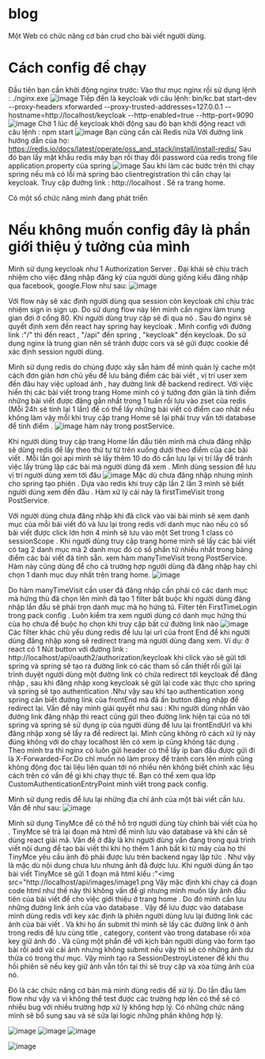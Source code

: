 # blog
Một Web có chức năng cơ bản crud cho bài viết người dùng.
# Cách config để chạy 
Đầu tiên bạn cần khởi động nginx trước: Vào thư mục nginx rồi sử dụng lệnh : ./nginx.exe
![image](https://github.com/user-attachments/assets/d979388b-9197-49df-acb7-43d6cf42260e)
Tiếp đến là keycloak với câu lệnh: bin/kc.bat start-dev --proxy-headers xforwarded --proxy-trusted-addresses=127.0.0.1 --hostname=http://localhost/keycloak --http-enabled=true --http-port=9090
![image](https://github.com/user-attachments/assets/6dcdb54e-50b9-4db6-b412-f0b70ea7d435)
Chờ 1 lúc để keycloak khởi động sau đó bạn khởi động react với câu lệnh : npm start
![image](https://github.com/user-attachments/assets/51884039-b5e3-4a8b-9ec6-dd82ae289c73)
Bạn cũng cần cài Redis nữa Với đường link hướng dẫn của họ: https://redis.io/docs/latest/operate/oss_and_stack/install/install-redis/
Sau đó bạn lấy mật khẩu redis máy bạn rồi thay đổi password của redis trong file application.property của spring ![image](https://github.com/user-attachments/assets/5d3855c3-6f45-4cfd-ae30-c83e78735036)
Sau khi làm các bước trên thì chạy spring nếu mà có lỗi mà spring báo clientregistration thì cần chạy lại keycloak.
Truy cập đường link : http://localhost  . Sẽ ra trang home.

Có một số chức năng mình đang phát triển
# Nếu không muốn config đây là phần giới thiệu ý tưởng của mình
Mình sử dụng keycloak như 1 Authorization Server . Đại khái sẽ chịu trách nhiệm cho việc đăng nhập đăng ký của người dùng giống kiểu đăng nhập qua facebook, google.Flow như sau:
![image](https://github.com/user-attachments/assets/c4a5278e-ac47-4b7d-a308-5d68cfdba090)

Với flow này sẽ xác định người dùng qua session còn keycloak chỉ chịu trác nhiệm sign in sign up. Do sử dụng flow này lên mình cần nginx làm trung gian đợi ở cổng 80. Khi người dùng truy cập sẽ đi qua nó . Sau đó nginx sẽ quyết định xem đến react hay spring hay keycloak . Mình config với đường link :"/" thì đến react , "/api" đến spring , "keycloak" đến keycloak. Do sử dụng nginx là trung gian nên sẽ tránh được cors và sẽ gửi được cookie để xác định session người dùng.

Mình sử dụng redis do chúng được xây sẵn hàm để mình quản lý cache một cách đơn giản hơn chủ yếu để lưu bảng điểm các bài viết , vị trí user xem đến đâu hay việc upload ảnh , hay đường link để backend redirect. Với việc hiển thị các bài viết trong trang Home mình có ý tưởng đơn giản là tính điểm những bài viết được đăng gần nhất trong 1 tuần rồi lưu vào zset của redis (Mỗi 24h sẽ tính lại 1 lần) để có thể lấy những bài viết có điểm cao nhất nếu không làm vậy mỗi khi truy cập trang Home sẽ lại phải truy vấn tới database để tính điểm .
![image](https://github.com/user-attachments/assets/a6b03a3f-b891-462e-ba76-74ef493dec98) hàm này trong postService.

Khi người dùng truy cập trang Home lần đầu tiên mình mà chưa đăng nhập sẽ dùng redis để lấy theo thứ tự từ trên xuống dưới theo điểm của các bài viết . Mỗi lần gọi api mình sẽ lấy thêm 10 do đó cần lưu lại vị trí lấy để tránh việc lấy trùng lặp các bài mà người dùng đã xem . Mình dùng session để lưu vị trí người dùng xem tới đâu ![image](https://github.com/user-attachments/assets/c1515d7d-ce32-42cc-82e1-f9d276847957)
 Mặc dù chưa đăng nhập nhưng mình cho spring tạo phiên . Dựa vào redis khi truy cập lần 2 lần 3 mình sẽ biết người dùng xem đến đâu . Hàm xử lý cái này là firstTimeVisit trong PostService.

Với người dùng chưa đăng nhập khi đã click vào vài bài mình sẽ xem danh mục của mỗi bài viết đó và lưu lại trong redis với danh mục nào nếu có số bài viết được click lớn hơn 4 mình sẽ lưu vào một Set trong 1 class có sessionScope . Khi người dùng truy cập trang home mình sẽ lấy các bài viết có tag 2 danh mục mà 2 danh mục đó có số phần tử nhiều nhất trong bảng điểm các bài viết đã tính sẵn. xem hàm manyTimeVisit trong PostService. Hàm này cũng dùng để cho cả trường hợp người dùng đã đăng nhập hay chỉ chọn 1 danh mục duy nhất trên trang home. 
![image](https://github.com/user-attachments/assets/a9e2b2d0-89ad-47c2-bf06-1311bb93f9d1)

Do hàm manyTimeVisit cần user đã đăng nhập cần phải có các danh mục mà hứng thú đã chọn lên mình đã tạo 1 filter bắt buộc khi người dùng đăng nhập lần đầu sẽ phải trọn danh mục mà họ hứng tú. Filter tên FirstTimeLogin trong pack config . Luôn kiểm tra xem người dùng có danh mục hứng thú của họ chưa để buộc họ chọn khi truy cập bất cứ đường link nào 
![image](https://github.com/user-attachments/assets/4b7dabdd-124a-4d26-b758-16b0629fa5a0)
Các filter khác chủ yếu dùng redis để lưu lại url của front End để khi người dùng đăng nhập xong sẽ redirect trang mà người dùng đang xem. 
Ví dụ: ở react có 1 Nút button với đường link : http://localhost/api/oauth2/authorization/keycloak khi click vào sẽ gửi tới spring và spring sẽ tạo ra đường link có các tham số cần thiết rồi gửi lại trình duyệt người dùng một đường link có chứa redirect tới keycloak để đăng nhập , sau khi đăng nhập xong keycloak sẽ gửi lại code xác thực cho spring và spring sẽ tạo authentication .Như vậy sau khi tạo authentication xong spring cần biết đường link của frontEnd mà đã ấn button đăng nhập để redirect lại. Vấn đề này mình giải quyết như sau : Khi người dùng nhấn vào đường link đăng nhập thì react cũng gửi theo đường link hiện tại của nó tới spring và spring sẽ sử dụng ip của người dùng để lưu lại frontEndUrl và khi đăng nhập xong sẽ lấy ra để redirect lại. Mình cũng không rõ cách xử lý này đúng không với do chạy localhost lên có xem ip cũng không tác dụng . Theo mình tra thì nginx có luôn gửi header có thể lấy ip ban đầu được gửi đi là X-Forwarded-For.Do chỉ muốn nó làm proxy để tránh cors lên mình cũng không động đọc tài liệu liên quan tới nó nhiều nên không biết chính xác liệu cách trên có vấn đề gì khi chạy thực tế. Bạn có thể xem qua lớp CustomAuthenticationEntryPoint mình viết trong pack config.

Mình sử dụng redis để lưu lại những địa chỉ ảnh của một bài viết cần lưu. Vấn đề như sau: 
![image](https://github.com/user-attachments/assets/08f9cab9-5616-4dcd-b6e8-ecb02793b5cc)

Mình sử dụng TinyMce để có thể hỗ trợ người dùng tùy chỉnh bài viết của họ . TinyMce sẽ trả lại đoạn mã html để mình lưu vào database và khi cần sẽ dùng react giải mã. Vấn đề ở đây là khi người dùng vấn đang trong quá trình viết nội dung để tạo bài viết thì khi họ thêm 1 ảnh bất kì từ máy của họ thì TinyMce yêu cầu ảnh đó phải được lưu trên backend ngay lập tức . Như vậy là mặc dù nội dung chưa lưu nhưng ảnh đã được lưu. Khi người dùng ấn tạo bài viết TinyMce sẽ gửi 1 đoạn mã html kiểu :"<img src="http://localhost/api/images/image1.png Vậy mặc định khi chạy cả đoạn code html như thế này thì không vấn đề gì nhưng mình muốn lấy ảnh đầu tiên của bài viết để cho việc giới thiệu ở trang home . Do đó mình cần lưu những đường link ảnh của vào database . Vậy để lưu được vào database mình dùng redis với key xác định là phiên người dùng lưu lại đường link các ảnh của bài viết . Và khi họ ấn submit thì mình sẽ lấy các đường link ở ảnh trong redis để lưu cùng title , category, content vào trong database rồi xóa key giữ ảnh đó . Và cũng một phần để với kịch bản người dùng vào form tạo bài rồi add vài cái ảnh nhưng không submit nếu vậy thì sẽ có những ảnh dư thừa có trong thư mục. Vậy mình tạo ra SessionDestroyListener để khi thu hồi phiên sẽ nếu key giữ ảnh vẫn tồn tại thì sẽ truy cập và xóa từng ảnh của nó.

Đó là các chức năng cơ bản mà mình dùng redis để xử lý. Do lần đầu làm flow như vậy và vì không thể test được các trường hợp lên có thể sẽ có nhiều bug với nhiều trường hợp xử lý không hợp lý. Có những chức năng mình sẽ bổ sung sau và sẽ sửa lại logic những phần không hợp lý.

![image](https://github.com/user-attachments/assets/d73c9977-1e03-4c89-bfdc-95f980a87de2)
![image](https://github.com/user-attachments/assets/f4920e14-fad8-437b-9fbc-c0cf3dd65653)
![image](https://github.com/user-attachments/assets/725826a9-7d55-4184-a854-3dcd2af56fbb)

![image](https://github.com/user-attachments/assets/26e2e65d-54f5-4b63-8e49-a4ecb68875f2)












 


